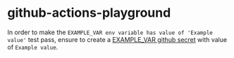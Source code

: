 # github-actions-playground

In order to make the `EXAMPLE_VAR env variable has value of 'Example value'`
test pass, ensure to create a [EXAMPLE_VAR github
secret](https://docs.github.com/en/actions/reference/encrypted-secrets) with
value of `Example value`.
